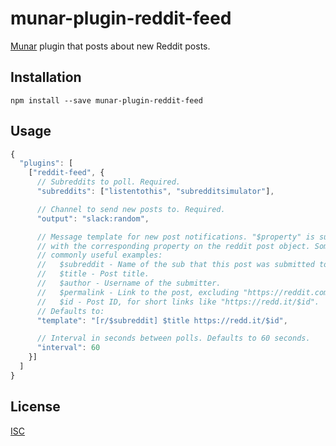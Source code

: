 # munar-plugin-reddit-feed

[Munar] plugin that posts about new Reddit posts.

## Installation

```shell
npm install --save munar-plugin-reddit-feed
```

## Usage

```js
{
  "plugins": [
    ["reddit-feed", {
      // Subreddits to poll. Required.
      "subreddits": ["listentothis", "subredditsimulator"],

      // Channel to send new posts to. Required.
      "output": "slack:random",

      // Message template for new post notifications. "$property" is substituted
      // with the corresponding property on the reddit post object. Some
      // commonly useful examples:
      //   $subreddit - Name of the sub that this post was submitted to.
      //   $title - Post title.
      //   $author - Username of the submitter.
      //   $permalink - Link to the post, excluding "https://reddit.com/".
      //   $id - Post ID, for short links like "https://redd.it/$id".
      // Defaults to:
      "template": "[r/$subreddit] $title https://redd.it/$id",

      // Interval in seconds between polls. Defaults to 60 seconds.
      "interval": 60
    }]
  ]
}
```

## License

[ISC]

[Munar]: http://munar.space
[ISC]: ../../LICENSE
